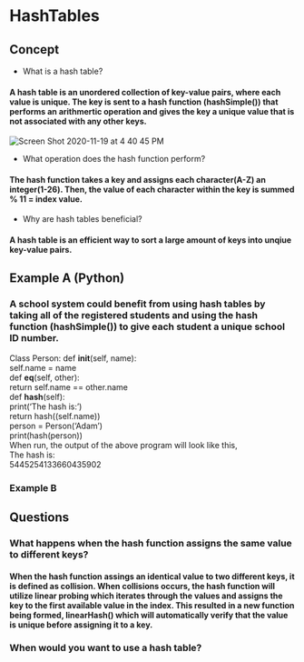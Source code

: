 # HashTables


## Concept
* What is a hash table?

#### A hash table is an unordered collection of key-value pairs, where each value is unique. The key is sent to a hash function (hashSimple()) that performs an arithmertic operation and gives the key a unique value that is not associated with any other keys.

![Screen Shot 2020-11-19 at 4 40 45 PM](https://user-images.githubusercontent.com/73499055/99732993-14ed1c80-2a86-11eb-8a71-6a4207c044f0.png)


* What operation does the hash function perform? 

#### The hash function takes a key and assigns each character(A-Z) an integer(1-26). Then, the value of each character within the key is summed % 11 = index value. 
* Why are hash tables beneficial? 

#### A hash table is an efficient way to sort a large amount of keys into unqiue key-value pairs. 

## Example A (Python)

### A school system could benefit from using hash tables by taking all of the registered students and using the hash function (hashSimple()) to give each student a unique school ID number. 

Class Person:
def __init__(self, name): <br/>
self.name = name <br/>
def __eq__(self, other):  <br/>
return self.name == other.name <br/>
def __hash__(self): <br/>
print(‘The hash is:’) <br/>
return hash((self.name)) <br/>
person = Person(‘Adam’) <br/>
print(hash(person)) <br/>
When run, the output of the above program will look like this, <br/>
The hash is: <br/>
5445254133660435902

### Example B

## Questions 

### What happens when the hash function assigns the same value to different keys? 

#### When the hash function assings an identical value to two different keys, it is defined as collision. When collisions occurs, the hash function will utilize linear probing which iterates through the values and assigns the key to the first available value in the index. This resulted in a new function being formed, linearHash() which will automatically verify that the value is unique before assigning it to a key.

### When would you want to use a hash table? 

